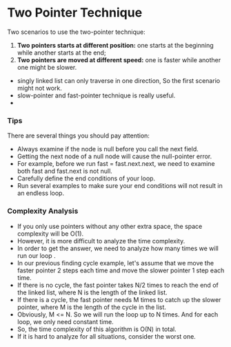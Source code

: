 # Two Pointer Technique
Two scenarios to use the two-pointer technique:

1. **Two pointers starts at different position:** one starts at the beginning while another starts at the end;
2. **Two pointers are moved at different speed:** one is faster while another one might be slower.

- singly linked list can only traverse in one direction, So the first scenario might not work.
- slow-pointer and fast-pointer technique is really useful.
- 
### Tips
There are several things you should pay attention:

- Always examine if the node is null before you call the next field.
- Getting the next node of a null node will cause the null-pointer error. 
- For example, before we run fast = fast.next.next, we need to examine both fast and fast.next is not null.
- Carefully define the end conditions of your loop.
- Run several examples to make sure your end conditions will not result in an endless loop. 



### Complexity Analysis
- If you only use pointers without any other extra space, the space complexity will be O(1).
- However, it is more difficult to analyze the time complexity. 
- In order to get the answer, we need to analyze how many times we will run our loop .
- In our previous finding cycle example, let's assume that we move the faster pointer 2 steps each time and move the slower pointer 1 step each time.
- If there is no cycle, the fast pointer takes N/2 times to reach the end of the linked list, where N is the length of the linked list.
- If there is a cycle, the fast pointer needs M times to catch up the slower pointer, where M is the length of the cycle in the list.
- Obviously, M <= N. So we will run the loop up to N times. And for each loop, we only need constant time.
- So, the time complexity of this algorithm is O(N) in total.
- If it is hard to analyze for all situations, consider the worst one.